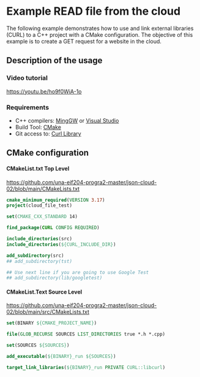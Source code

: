 # Example READ file from the cloud

The following example demonstrates how to use and link external libraries (CURL) to a C++ project with a CMake configuration. The objective of this example is to create a GET request for a website in the cloud.

## Description of the usage

### Video tutorial

https://youtu.be/ho9f0WiA-1o

### Requirements

- C++ compilers: [MingGW](http://mingw-w64.org/doku.php) or [Visual Studio](https://visualstudio.microsoft.com/downloads/)
- Build Tool: [CMake](https://cmake.org/)
- Git access to: [Curl Library](https://github.com/curl/curl)

## CMake configuration

#### CMakeList.txt Top Level

https://github.com/una-eif204-progra2-master/json-cloud-02/blob/main/CMakeLists.txt

```cmake
cmake_minimum_required(VERSION 3.17)
project(cloud_file_test)

set(CMAKE_CXX_STANDARD 14)

find_package(CURL CONFIG REQUIRED)

include_directories(src)
include_directories(${CURL_INCLUDE_DIR})

add_subdirectory(src)
## add_subdirectory(tst)

## Use next line if you are going to use Google Test
## add_subdirectory(lib/googletest)
```

#### CMakeList.Text Source Level

https://github.com/una-eif204-progra2-master/json-cloud-02/blob/main/src/CMakeLists.txt

```cmake
set(BINARY ${CMAKE_PROJECT_NAME})

file(GLOB_RECURSE SOURCES LIST_DIRECTORIES true *.h *.cpp)

set(SOURCES ${SOURCES})

add_executable(${BINARY}_run ${SOURCES})

target_link_libraries(${BINARY}_run PRIVATE CURL::libcurl)
```

